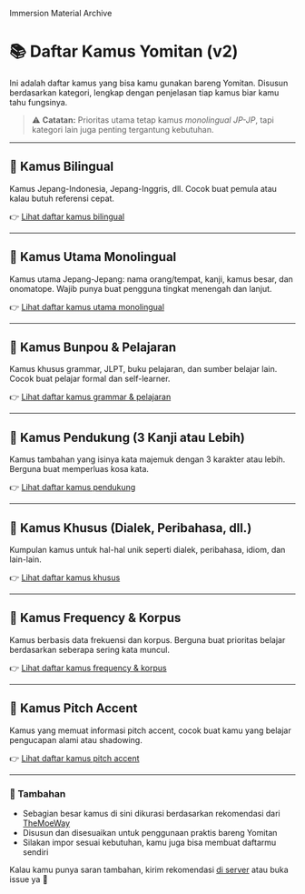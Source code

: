 Immersion Material Archive
# 📚 Daftar Kamus Yomitan (v2)

Ini adalah daftar kamus yang bisa kamu gunakan bareng Yomitan. Disusun berdasarkan kategori, lengkap dengan penjelasan tiap kamus biar kamu tahu fungsinya.

> ⚠️ **Catatan:** Prioritas utama tetap kamus _monolingual JP-JP_, tapi kategori lain juga penting tergantung kebutuhan.

---

## 📘 Kamus Bilingual
Kamus Jepang-Indonesia, Jepang-Inggris, dll. Cocok buat pemula atau kalau butuh referensi cepat.

👉 [Lihat daftar kamus bilingual](./kamus-bilingual.md)

---

## 📗 Kamus Utama Monolingual
Kamus utama Jepang-Jepang: nama orang/tempat, kanji, kamus besar, dan onomatope. Wajib punya buat pengguna tingkat menengah dan lanjut.

👉 [Lihat daftar kamus utama monolingual](./kamus-monolingual.md)

---

## 📙 Kamus Bunpou & Pelajaran
Kamus khusus grammar, JLPT, buku pelajaran, dan sumber belajar lain. Cocok buat pelajar formal dan self-learner.

👉 [Lihat daftar kamus grammar & pelajaran](./kamus-grammar.md)

---

## 📒 Kamus Pendukung (3 Kanji atau Lebih)
Kamus tambahan yang isinya kata majemuk dengan 3 karakter atau lebih. Berguna buat memperluas kosa kata.

👉 [Lihat daftar kamus pendukung](./kamus-pendukung.md)

---

## 📕 Kamus Khusus (Dialek, Peribahasa, dll.)
Kumpulan kamus untuk hal-hal unik seperti dialek, peribahasa, idiom, dan lain-lain.

👉 [Lihat daftar kamus khusus](./kamus-khusus.md)

---

## 📓 Kamus Frequency & Korpus
Kamus berbasis data frekuensi dan korpus. Berguna buat prioritas belajar berdasarkan seberapa sering kata muncul.

👉 [Lihat daftar kamus frequency & korpus](./kamus-frequency.md)

---

## 📔 Kamus Pitch Accent
Kamus yang memuat informasi pitch accent, cocok buat kamu yang belajar pengucapan alami atau shadowing.

👉 [Lihat daftar kamus pitch accent](./kamus-pitch-accent.md)

---

### 📌 Tambahan
- Sebagian besar kamus di sini dikurasi berdasarkan rekomendasi dari [TheMoeWay](https://learnjapanese.moe/monolingual/)
- Disusun dan disesuaikan untuk penggunaan praktis bareng Yomitan
- Silakan impor sesuai kebutuhan, kamu juga bisa membuat daftarmu sendiri

Kalau kamu punya saran tambahan, kirim rekomendasi [di server](https://discord.gg/hp55WMbbG6) atau buka issue ya 🙌
